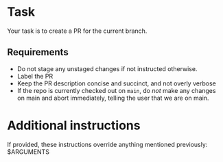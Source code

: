 # Task
Your task is to create a PR for the current branch.

## Requirements
- Do not stage any unstaged changes if not instructed otherwise.
- Label the PR
- Keep the PR description concise and succinct, and not overly verbose
- If the repo is currently checked out on `main`, do *not* make any changes on main and abort immediately, telling the user that we are on main.

# Additional instructions
If provided, these instructions override anything mentioned previously: $ARGUMENTS
